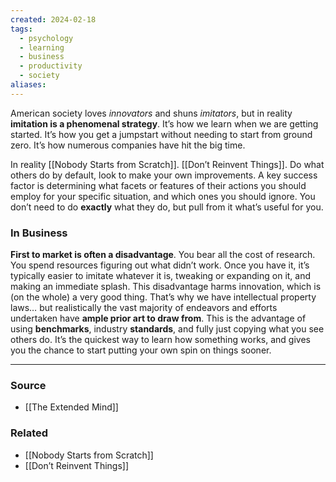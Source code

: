 ```yaml
---
created: 2024-02-18
tags:
  - psychology
  - learning
  - business
  - productivity
  - society
aliases:
---
```

American society loves *innovators* and shuns *imitators*, but in reality **imitation is a phenomenal strategy**. It’s how we learn when we are getting started. It’s how you get a jumpstart without needing to start from ground zero. It’s how numerous companies have hit the big time. 

In reality [[Nobody Starts from Scratch]]. [[Don’t Reinvent Things]]. Do what others do by default, look to make your own improvements. A key success factor is determining what facets or features of their actions you should employ for your specific situation, and which ones you should ignore. You don’t need to do **exactly** what they do, but pull from it what’s useful for you.

### In Business 
**First to market is often a disadvantage**. You bear all the cost of research. You spend resources figuring out what didn’t work. Once you have it, it’s typically easier to imitate whatever it is, tweaking or expanding on it, and making an immediate splash. This disadvantage harms innovation, which is (on the whole) a very good thing. That’s why we have intellectual property laws… but realistically the vast majority of endeavors and efforts undertaken have **ample prior art to draw from**. This is the advantage of using **benchmarks**, industry **standards**, and fully just copying what you see others do. It’s the quickest way to learn how something works, and gives you the chance to start putting your own spin on things sooner.

---
### Source
- [[The Extended Mind]]

### Related
- [[Nobody Starts from Scratch]]
- [[Don’t Reinvent Things]]